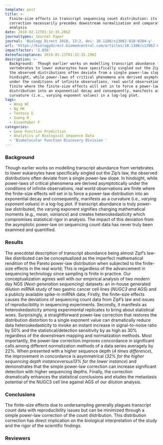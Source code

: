 ```yaml
---
template: post
title: >-
  Finite-size effects in transcript sequencing count distribution: its power-law
  correction necessarily precedes downstream normalization and comparative
  analysis
date: 2018-02-12T01:32:35.286Z
journaltypes: Journal Paper
journal: 'Biology Direct 2018, 13:2, doi: 10.1186/s13062-018-0204-y'
url: 'https://biologydirect.biomedcentral.com/articles/10.1186/s13062-018-0204-y'
impactfactor: '2.856'
dateofacceptance: 2018-01-23T01:32:35.296Z
description: >-
  Background:  Though earlier works on modelling transcript abundance from
  vertebrates to lower eukaroytes have specifically singled out the Zip’s law,
  the observed distributions often deviate from a single power-law slope. In
  hindsight, while power-laws of critical phenomena are derived asymptotically
  under the conditions of infinite observations, real world observations are
  finite where the finite-size effects will set in to force a power-law
  distribution into an exponential decay and consequently, manifests as a
  curvature (i.e., varying exponent values) in a log-log plot.
tags:
  - Wong WC
  - Ng HK
  - Tantoso E
  - Soong R
  - Eisenhaber F
categories:
  - Gene Function Prediction
  - Analytics of Biological Sequence Data
  - 'Biomolecular Function Discovery Division '
---
```

<!--StartFragment-->

### Background

Though earlier works on modelling transcript abundance from vertebrates to lower eukaroytes have specifically singled out the Zip’s law, the observed distributions often deviate from a single power-law slope. In hindsight, while power-laws of critical phenomena are derived asymptotically under the conditions of infinite observations, real world observations are finite where the finite-size effects will set in to force a power-law distribution into an exponential decay and consequently, manifests as a curvature (i.e.*, varying exponent values*) in a log-log plot. If transcript abundance is truly power-law distributed, the varying exponent signifies changing mathematical moments (e.g.*, mean, variance*) and creates heteroskedasticity which compromises statistical rigor in analysis. The impact of this deviation from the asymptotic power-law on sequencing count data has never truly been examined and quantified.

### Results

The anecdotal description of transcript abundance being almost Zipf’s law-like distributed can be conceptualized as the imperfect mathematical rendition of the Pareto power-law distribution when subjected to the finite-size effects in the real world; This is regardless of the advancement in sequencing technology since sampling is finite in practice. Our conceptualization agrees well with our empirical analysis of two modern day NGS (*Next-generation sequencing*) datasets: an in-house generated dilution miRNA study of two gastric cancer cell lines (*NUGC3 and AGS*) and a publicly available spike-in miRNA data; Firstly, the finite-size effects causes the deviations of sequencing count data from Zipf’s law and issues of reproducibility in sequencing experiments. Secondly, it manifests as heteroskedasticity among experimental replicates to bring about statistical woes. Surprisingly, a straightforward power-law correction that restores the distribution distortion to a single exponent value can dramatically reduce data heteroskedasticity to invoke an instant increase in signal-to-noise ratio by 50% and the statistical/detection sensitivity by as high as 30% regardless of the downstream mapping and normalization methods. Most importantly, the power-law correction improves concordance in significant calls among different normalization methods of a data series averagely by 22%. When presented with a higher sequence depth (*4 times difference*), the improvement in concordance is asymmetrical (*32% for the higher sequencing depth instance*versus*13% for the lower instance*) and demonstrates that the simple power-law correction can increase significant detection with higher sequencing depths. Finally, the correction dramatically enhances the statistical conclusions and eludes the metastasis potential of the NUGC3 cell line against AGS of our dilution analysis.

### Conclusions

The finite-size effects due to undersampling generally plagues transcript count data with reproducibility issues but can be minimized through a simple power-law correction of the count distribution. This distribution correction has direct implication on the biological interpretation of the study and the rigor of the scientific findings.

### Reviewers

<!--EndFragment-->
